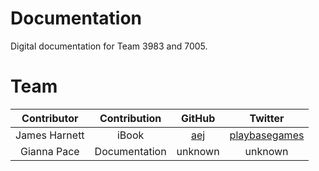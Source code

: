 Documentation
=============

Digital documentation for Team 3983 and 7005.

Team
===

|    Contributor    |   Contribution    |                         GitHub                        |                       Twitter                      |
|:-----------------:|:-----------------:|:-----------------------------------------------------:|:--------------------------------------------------:|
|   James Harnett   |  iBook  |     [aej](https://github.com/aej)   | [playbasegames](https://twitter.com/playbasegames) |
|  Gianna Pace   | Documentation |      unknown      | unknown |
